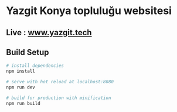 
# Yazgit Konya topluluğu websitesi

## Live : www.yazgit.tech

## Build Setup

``` bash
# install dependencies
npm install

# serve with hot reload at localhost:8080
npm run dev

# build for production with minification
npm run build
```

